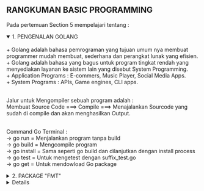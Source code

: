 ## RANGKUMAN BASIC PROGRAMMING

Pada pertemuan Section 5 mempelajari tentang :

<details open>
<summary>1. PENGENALAN GOLANG</summary>
<br>
+ Golang adalah bahasa pemrograman yang tujuan umum nya membuat programmer mudah membuat, sederhana dan perangkat lunak yang efisien.
  <br>
+ Golang adalah bahasa yang bagus untuk program tingkat rendah yang menyediakan layanan ke sistem lain yang disebut System Programming.
  <br>
+ Application Programs : E-commers, Music Player, Social Media Apps.
  <br>
+ System Programs : APIs, Game engines, CLI apps.
  <br>
  <br>

Jalur untuk Mengompiler sebuah program adalah :
<br>
Membuat Source Code ===> Compile ===> Menajalankan Sourcode yang sudah di compile dan akan menghasilkan Output.
<br>
<br>

Command Go Terminal :
<br>
-> go run = Menjalankan program tanpa build
<br>
-> go build = Mengcompile program
<br>
-> go install = Sama seperti go build dan dilanjutkan dengan install process
<br>
-> go test = Untuk mengetest dengan suffix_test.go
<br>
-> go get = Untuk mendowload Go package

</details>

<details>
<summary>2. PACKAGE "FMT"</summary>
<br>
Output :
  <br>
  - fmt.Printf() = Untuk mendeklarasikan format verb
  <br>
  - fmt.Prinln() = Untuk mencetak baris baru
  <br>
  - fmt.Sprintf() = Untuk mencetak String dan mendeklarasikan  format verb String
  <br>
  <br>

Scanning :
<br>

- fmt.Scanln() = Untuk membuat inputan
  <br>
  <br>

Format Verb : %T, %v, %s, %q, %d

</details>

<details>
<summarys>3. VARIABLE, TYPES & ZERO VALUES</summarys>s
<br>
Variable digunakan untuk menyimpan informasi dalam program komputer, mereka menyediakan cara pelabelan data dengan nama deskriptif dan mereka memiliki tipe data (Integer, String, Boolean)
<br>
<br>

Data Types :
<br>
-> Boolean = True dan False
<br>
-> Numeric = Interger, Float, Complex
<br>
-> String
<br>
<br>

Type Declaration :
<br>
==> var (variable_name) (type_data)
<br>
==> var (variable_name) (type_data) = (value)
<br>
==> (variable_name) := (value)
<br>
<br>

Zero Value adalah Default Value yang ada di tipe-tipe data
<br>
Contohnya :
<br>

- Boolean = false
- <br>
- Float = 0.0
- <br>
- Integer = 0
- <br>
- String = ""
  <br>
  <br>

</details>
